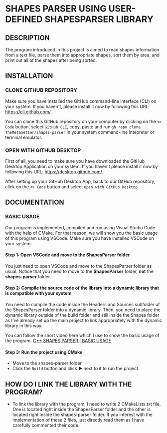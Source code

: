 # SHAPES PARSER USING USER-DEFINED SHAPESPARSER LIBRARY

## DESCRIPTION
The program introduced in this project is aimed to read shapes information from a text file, parse them into appropriate shapes, sort them by area, and print out all of the shapes after being sorted.

## INSTALLATION

### CLONE GITHUB REPOSITORY
Make sure you have installed the GitHub command-line interface (CLI) on your system. If you haven't, please install it now by following this URL: https://cli.github.com/.

You can clone this GitHub repository on your computer by clicking on the ```<> Code``` button, select ```GitHub CLI```, copy, paste and run ```gh repo clone TheMetaSetter/shapes-parser``` in your system command-line intepreter or terminal emulator.

### OPEN WITH GITHUB DESKTOP
First of all, you need to make sure you have downloaded the GitHub Desktop Application on your system. If you haven't please install it now by following this URL: https://desktop.github.com/.

After setting up your GitHub Desktop App, back to our GitHub repository, click on the ```<> Code``` button and select ```Open with GitHub Desktop```.

## DOCUMENTATION

### BASIC USAGE
Our program is implemented, compiled and run using Visual Studio Code with the help of CMake. For that reason, we will show you the basic usage of this program using VSCode.
Make sure you have installed VSCode on your system.

#### Step 1: Open VSCode and move to the ShapesParser folder
You just need to open VSCode and move to the ShapesParser folder as usual. Notice that you need to move to the **ShapesParser** folder, **not** the **shapes-parser** folder.

#### Step 2: Compile the source code of the library into a dynamic library that is compatible with your system
You need to compile the code inside the Headers and Sources subfolder of the ShapesParser folder into a dynamic library. Then, you need to place the dynamic library outside of the build folder and still inside the Shapes folder as I've already set up the main project to link appropriately with the dynamic library in this way.

You can follow the short video here which I use to show the basic usage of the program.
[C++ SHAPES PARSER | BASIC USAGE](https://youtu.be/zPPWe14iXNU)

#### Step 3: Run the project using CMake
- Move to the shapes-parser folder
- Click the ```Build``` button and click ▶ next to it to run the project

## HOW DO I LINK THE LIBRARY WITH THE PROGRAM?
- To link the library with the program, I need to write 2 CMakeLists.txt file. One is located right inside the ShapesParser folder and the other is located right inside the shapes-parser folder. If you interest with the implementation of these 2 files, just directly read them as I have carefully commented their code.
